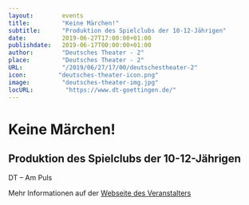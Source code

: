 ```yaml
---
layout:        events
title:         "Keine Märchen!"
subtitle:      "Produktion des Spielclubs der 10-12-Jährigen"
date:          2019-06-27T17:00:00+01:00
publishdate:   2019-06-17T00:00:00+01:00
author:        "Deutsches Theater - 2"
place:         "Deutsches Theater - 2"
URL:           "/2019/06/27/17/00/deutschestheater-2"
icon:         "deutsches-theater-icon.png"
image:         "deutsches-theater-img.jpg"
locURL:         "https://www.dt-goettingen.de/"
---
```


Keine Märchen!
===========

Produktion des Spielclubs der 10-12-Jährigen
-----------

 DT – Am Puls

Mehr Informationen auf der [Webseite des Veranstalters](https://www.dt-goettingen.de/stueck/keine-maerchen/)

